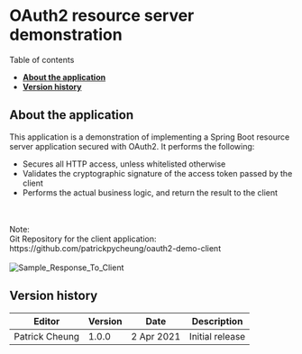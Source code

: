 # OAuth2 resource server demonstration

  Table of contents

  * [**About the application**](#about-the-application)
  * [**Version history**](#version-history)

## **About the application**

This application is a demonstration of implementing a Spring Boot resource server application secured with OAuth2. It performs the following:

  * Secures all HTTP access, unless whitelisted otherwise
  * Validates the cryptographic signature of the access token passed by the client
  * Performs the actual business logic, and return the result to the client
<br/>
<br/>
Note: 
<br/>
Git Repository for the client application:
<br/>
https://github.com/patrickpycheung/oauth2-demo-client

<br/>
<br/>
<img src="https://bn1301files.storage.live.com/y4mTBfiib2UCkcdu7XOxbV7uh9TPz_o-jCeBZdf-lTzdWEqbJdz6lueBVNNCvmM71E6n-sUDG3bMmd7xMFbhooFMROxwZMn1uMhhQGq4os6KkiK6o-Yoejxyet9Pp8oOID_0UpXpHormxaiMeqmQFMczTuizVkncMEgBuU0pDlOiO0IBJGz1REZ_12es8L-5rPS?width=848&height=218&cropmode=none" alt="Sample_Response_To_Client">

## **Version history**

  | Editor | Version | Date |Description|
  | --- | --- | --- | --- |
  | Patrick Cheung | 1.0.0| 2 Apr 2021 |Initial release|
